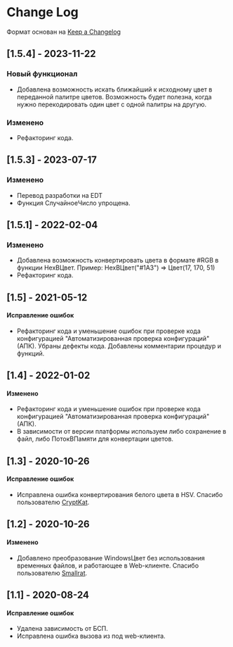 
# Change Log

Формат основан на [Keep a Changelog](http://keepachangelog.com/)

## [1.5.4] - 2023-11-22

### Новый функционал

* Добавлена возможность искать ближайший к исходному цвет в переданной палитре цветов. Возможность будет полезна, когда нужно перекодировать один цвет с одной палитры на другую.

### Изменено

* Рефакторинг кода.

## [1.5.3] - 2023-07-17

### Изменено

* Перевод разработки на EDT
* Функция СлучайноеЧисло упрощена.

## [1.5.1] - 2022-02-04

### Изменено

* Добавлена возможность конвертировать цвета в формате #RGB в функции HexВЦвет. Пример: HexВЦвет("#1A3") => Цвет(17, 170, 51)
* Рефакторинг кода.

## [1.5] - 2021-05-12

#### Исправление ошибок

* Рефакторинг кода и уменьшение ошибок при проверке кода конфигурацией "Автоматизированная проверка конфигураций" (АПК). Убраны дефекты кода. Добавлены комментарии процедур и функций.

## [1.4] - 2022-01-02

#### Изменено

* Рефакторинг кода и уменьшение ошибок при проверке кода конфигурацией "Автоматизированная проверка конфигураций" (АПК).
* В зависимости от версии платформы используем либо сохранение в файл, либо ПотокВПамяти для конвертации цветов.

## [1.3] - 2020-10-26

#### Исправление ошибок

* Исправлена ошибка конвертирования белого цвета в HSV. Спасибо пользователю [CryptKat](https://github.com/CryptKat).

## [1.2] - 2020-10-26

#### Изменено

* Добавлено преобразование WindowsЦвет без использования временных файлов, и работающее в Web-клиенте. Спасибо пользователю [Smallrat](https://github.com/Smallrat).

## [1.1] - 2020-08-24

#### Исправление ошибок

* Удалена зависимость от БСП.
* Исправлена ошибка вызова из под web-клиента.